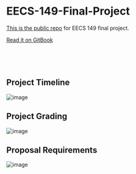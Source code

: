 # EECS-149-Final-Project

[This is the public repo](https://github.com/jimchen2/EECS-149-Final-Project/) for EECS 149 final project.

[Read it on GitBook](https://berkeley-7.gitbook.io/pro/) 



<p>&nbsp;</p>
<p>&nbsp;</p>

## Project Timeline
![image](https://github.com/jimchen2/EECS-149-Final-Project/assets/123833550/203c344d-8ea0-4e29-bcda-fbc39cd2cde2)
## Project Grading
![image](https://github.com/jimchen2/EECS-149-Final-Project/assets/123833550/56243308-1d9e-4659-ad4b-89df1fee2cd2)
## Proposal Requirements
![image](https://github.com/jimchen2/EECS-149-Final-Project/assets/123833550/56c66ddc-9b77-4f73-91a3-79ba3f75356b)


